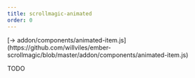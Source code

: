 ```yaml
---
title: scrollmagic-animated
order: 0
---
```


<span class="codelink">
[&rarr; addon/components/animated-item.js](https://github.com/willviles/ember-scrollmagic/blob/master/addon/components/animated-item.js)
</span>

TODO

